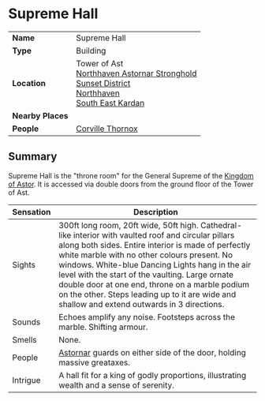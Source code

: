 # Supreme Hall

|||
| --- | --- |
| **Name** | Supreme Hall | place.4
| **Type** | Building |
| **Location** | Tower of Ast<br>[Northhaven Astornar Stronghold](../strongholds/northhaven-astornar-stronghold.md)<br>[Sunset District](../districts/sunset-district.md)<br>[Northhaven](../cities/northhaven.md)<br>[South East Kardan](../regions/south-east-kardan.md) |
| **Nearby Places** | |
| **People** | [Corville Thornox](../../characters/corville-thornox.md) |

## Summary

Supreme Hall is the "throne room" for the General Supreme of the [Kingdom of Astor](../../civilisations/kingdom-of-astor/kingdom-of-astor.md). It is accessed via double doors from the ground floor of the Tower of Ast.

| Sensation | Description |
| ---- | --- |
| Sights | 300ft long room, 20ft wide, 50ft high. Cathedral-like interior with vaulted roof and circular pillars along both sides. Entire interior is made of perfectly white marble with no other colours present. No windows. White-blue Dancing Lights hang in the air level with the start of the vaulting. Large ornate double door at one end, throne on a marble podium on the other. Steps leading up to it are wide and shallow and extend outwards in 3 directions. |
| Sounds | Echoes amplify any noise. Footsteps across the marble. Shifting armour. |
| Smells | None. |
| People | [Astornar](../../organisations/government/astornar.md) guards on either side of the door, holding massive greataxes. |
| Intrigue | A hall fit for a king of godly proportions, illustrating wealth and a sense of serenity. |
